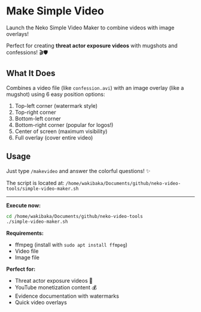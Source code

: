 # Make Simple Video

Launch the Neko Simple Video Maker to combine videos with image overlays!

Perfect for creating **threat actor exposure videos** with mugshots and confessions! 🎬🛡️

## What It Does

Combines a video file (like `confession.avi`) with an image overlay (like a mugshot) using 6 easy position options:

1. Top-left corner (watermark style)
2. Top-right corner
3. Bottom-left corner
4. Bottom-right corner (popular for logos!)
5. Center of screen (maximum visibility)
6. Full overlay (cover entire video)

## Usage

Just type `/makevideo` and answer the colorful questions! ✨

The script is located at: `/home/wakibaka/Documents/github/neko-video-tools/simple-video-maker.sh`

---

**Execute now:**
```bash
cd /home/wakibaka/Documents/github/neko-video-tools
./simple-video-maker.sh
```

**Requirements:**
- ffmpeg (install with `sudo apt install ffmpeg`)
- Video file
- Image file

**Perfect for:**
- Threat actor exposure videos 🎯
- YouTube monetization content 💰
- Evidence documentation with watermarks
- Quick video overlays
